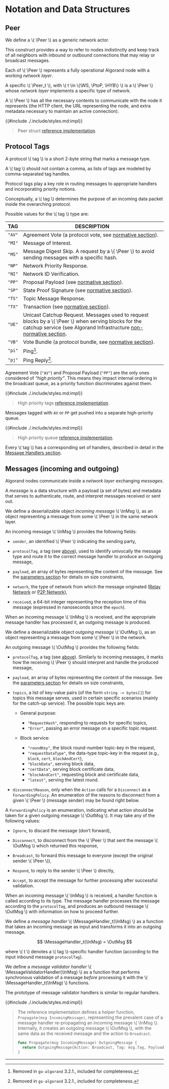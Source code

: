 $$
\newcommand \Peer {\mathrm{Peer}}
\newcommand \WS {\mathrm{WS}}
\newcommand \PtoP {\mathrm{P2P}}
\newcommand \HYB {\mathrm{HYB}}
\newcommand \tag {\mathrm{tag}}
\newcommand \InMsg {\ast\texttt{M}}
\newcommand \OutMsg {\texttt{M}\ast}
\newcommand \MessageHandler {\mathrm{MH}}
\newcommand \MessageValidatorHandler {\mathrm{MV}_h}
$$

# Notation and Data Structures

## Peer

We define a \\( \Peer \\) as a generic network actor.

This construct provides a way to refer to nodes indistinctly and keep track of all
neighbors with inbound or outbound connections that may relay or broadcast messages.

Each of \\( \Peer \\) represents a fully operational Algorand node with a working _network layer_.

A specific \\( \Peer_t \\), with \\( t \in \\{\WS, \PtoP, \HYB\\} \\) is a \\( \Peer \\)
whose _network layer_ implements a specific type of network.

A \\( \Peer \\) has all the necessary contents to communicate with the node it represents
(the HTTP client, the URL representing the node, and extra metadata necessary to maintain an active connection).

{{#include ./.include/styles.md:impl}}
> Peer struct [reference implementation](https://github.com/algorand/go-algorand/blob/df0613a04432494d0f437433dd1efd02481db838/network/wsPeer.go#L177).

## Protocol Tags

A protocol \\( tag \\) is a short 2-byte string that marks a message type.

A \\( tag \\) should not contain a comma, as lists of tags are modeled by comma-separated
tag handles.

Protocol tags play a key role in routing messages to appropriate handlers and incorporating
priority notions.

Conceptually, a \\( tag \\) determines the purpose of an incoming data packet inside
the overarching protocol.

Possible values for the \\( tag \\) type are:

|  TAG   | DESCRIPTION                                                                                                                                                                                                              |
|:------:|--------------------------------------------------------------------------------------------------------------------------------------------------------------------------------------------------------------------------|
| `"AV"` | Agreement Vote (a protocol vote, see [normative section](./abft.md#votes)).                                                                                                                                              |
| `"MI"` | Message of Interest.                                                                                                                                                                                                     |
| `"MS"` | Message Digest Skip. A request by a \\( \Peer \\) to avoid sending messages with a specific hash.                                                                                                                        |
| `"NP"` | Network Priority Response.                                                                                                                                                                                               |
| `"NI"` | Network ID Verification.                                                                                                                                                                                                 |
| `"PP"` | Proposal Payload (see [normative section](./abft.md#proposals)).                                                                                                                                                         |
| `"SP"` | State Proof Signature (see [normative section](./crypto.md#signature-format)).                                                                                                                                           |
| `"TS"` | Topic Message Response.                                                                                                                                                                                                  |
| `"TX"` | Transaction (see [normative section](./ledger.md#transactions)).                                                                                                                                                         |
| `"UE"` | Unicast Catchup Request. Messages used to request blocks by a \\( \Peer \\) when serving blocks for the catchup service (see Algorand Infrastructure [non-normative section](./infrastructure-overview.md#node-catchup). |
| `"VB"` | Vote Bundle (a protocol bundle, see [normative section](./abft.md#bundles)).                                                                                                                                             |
| `"pi"` | Ping[^1].                                                                                                                                                                                                                |
| `"pj"` | Ping Reply[^1].                                                                                                                                                                                                          |

Agreement Vote (`"AV"`) and Proposal Payload (`"PP"`) are the only ones considered
of _“high priority”_. This means they impact internal ordering in the broadcast
queue, as a priority function discriminates against them.

{{#include ./.include/styles.md:impl}}
> High priority tags [reference implementation](https://github.com/algorand/go-algorand/blob/ce9b2b0870043ef9d89be9ccf5cda0c42e3af70c/network/gossipNode.go#L140C6-L140C21).

Messages tagged with `AV` or `PP` get pushed into a separate high-priority queue.

{{#include ./.include/styles.md:impl}}
> High priority queue [reference implementation](https://github.com/algorand/go-algorand/blob/ce9b2b0870043ef9d89be9ccf5cda0c42e3af70c/network/wsNetwork.go#L388).

Every \\( tag \\) has a corresponding set of handlers, described in detail in the
[Message Handlers section](#message-handlers).

## Messages (incoming and outgoing)

Algorand nodes communicate inside a _network layer_ exchanging _messages_.

A _message_ is a data structure with a payload (a set of bytes) and metadata that
serves to authenticate, route, and interpret messages received or sent out.

We define a deserializable object _incoming message_ \\( \InMsg \\), as an object
representing a message from some \\( \Peer \\) in the same network layer.

An incoming message \\( \InMsg \\) provides the following fields:

- `sender`, an identified \\( \Peer \\) indicating the sending party,

- `protocolTag`, a tag (see [above](#protocol-tags)), used to identify univocally
the message type and route it to the correct message handler to produce an outgoing
message,

- `payload`, an array of bytes representing the content of the message. See the
[parameters section](./network-nn-parameters.md) for details on size constraints,

- `network`, the type of network from which the message originated
([Relay Network](#websocket-network-definition) or [P2P Network](#p2p-network-definition)),

- `received`, a 64-bit integer representing the reception time of this message
(expressed in nanoseconds since the `epoch`).

When an incoming message \\( \InMsg \\) is received, and the appropriate message handler
has processed it, an outgoing message is produced.

We define a deserializable object _outgoing message_ \\( \OutMsg \\), as an object
representing a message from some \\( \Peer \\) in the network.

An outgoing message \\( \OutMsg \\) provides the following fields:

- `protocolTag`, a tag (see [above](#protocol-tags)). Similarly to incoming messages,
it marks how the receiving \\( \Peer \\) should interpret and handle the produced
message,

- `payload`, an array of bytes representing the content of the message. See the
[parameters section](./network-nn-parameters.md) for details on size constraints,

- `topics`, a list of key-value pairs (of the form `string -> bytes[]`) for topics
this message serves, used in certain specific scenarios (mainly for the catch-up
service). The possible topic keys are:

  - General purpose:
    - `"RequestHash"`, responding to requests for specific topics,
    - `"Error"`, passing an error message on a specific topic request.

  - Block service:
    - `"roundKey"`, the block round-number topic-key in the request,
    - `"requestDataType"`, the data-type topic-key in the request (e.g., `block`, `cert`, `blockAndCert`),
    - `"blockData"`, serving block data,
    - `"certData"`, serving block certificate data,
    - `"blockAndCert"`, requesting block and certificate data,
    - `"latest"`, serving the latest round.

- `disconnectReason`, only when the `Action` calls for a `Disconnect` as a `ForwardingPolicy`.
An enumeration of the reasons to disconnect from a given \\( \Peer \\) (message sender)
may be found right below.

A `ForwardingPolicy` is an enumeration, indicating what action should be taken for
a given outgoing message \\( \OutMsg \\). It may take any of the following values:

- `Ignore`, to discard the message (don’t forward),

- `Disconnect`, to disconnect from the \\( \Peer \\) that sent the message \\( \OutMsg \\)
which returned this response,

- `Broadcast`, to forward this message to everyone (except the original sender \\( \Peer \\)),

- `Respond`, to reply to the sender \\( \Peer \\) directly,

- `Accept`, to accept the message for further processing after successful validation.

When an incoming message \\( \InMsg \\) is received, a handler function is called
according to its type. The message handler processes the message according to the
`protocolTag`, and produces an outbound message \\( \OutMsg \\) with information
on how to proceed further.

We define a _message handler_ \\( \MessageHandler_t(\InMsg) \\) as a function that
takes an incoming message as input and transforms it into an outgoing message.

$$
\MessageHandler_t(\InMsg) = \OutMsg
$$

where \\( t \\) denotes a \\( tag \\)-specific handler function (according to the
input inbound message `protocolTag`).

We define a _message validator handler_ \\( \MessageValidatorHandler(\InMsg) \\)
as a function that performs synchronous validation of a message _before_ processing 
it with the \\( \MessageHandler_t(\InMsg) \\) functions.

The prototype of message validator handlers is similar to regular handlers.

{{#include ./.include/styles.md:impl}}
> The reference implementation defines a helper function, `Propagate(msg IncomingMessage)`,
> representing the prevalent case of a message handler re-propagating an incoming
> message \\( \InMsg \\). Internally, it creates an outgoing message \\( \OutMsg \\),
> with the same data as the received message and the action to `Broadcast`.
>
> ```go
> func Propagate(msg IncomingMessage) OutgoingMessage {
> 	return OutgoingMessage{Action: Broadcast, Tag: msg.Tag, Payload: msg.Data, Topics: nil}
> }
> ```

---

[^1]: Removed in `go-algorand` 3.2.1., included for completeness.